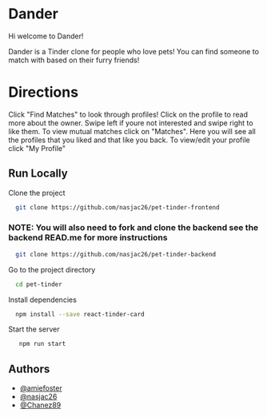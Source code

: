 
# Dander

Hi welcome to Dander!

Dander is a Tinder clone for people who love pets! 
You can find someone to match with based on their furry friends!

# Directions 

Click "Find Matches" to look through profiles! Click on the profile to read more about the owner. Swipe left if youre not interested and swipe right to like them. 
To view mutual matches click on "Matches". Here you will see all the profiles that you liked and that like you back. 
To view/edit your profile click "My Profile"
## Run Locally

Clone the project

```bash
  git clone https://github.com/nasjac26/pet-tinder-frontend
```
 ### NOTE: You will also need to fork and clone the backend see the backend READ.me for more instructions

```bash
  git clone https://github.com/nasjac26/pet-tinder-backend
```

Go to the project directory

```bash
  cd pet-tinder
```

Install dependencies

```bash
  npm install --save react-tinder-card

```

Start the server

```bash
   npm run start
```

## Authors

- [@amiefoster](https://github.com/amiefoster)
- [@nasjac26](https://github.com/nasjac26)
- [@Chanez89](https://github.com/Chanez89)


  
